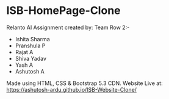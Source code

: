 # ISB-HomePage-Clone
Relanto AI Assignment created by:
Team Row 2:-
* Ishita Sharma
* Pranshula P
* Rajat A
* Shiva Yadav
* Yash A
* Ashutosh A

Made using HTML, CSS & Bootstrap 5.3 CDN.
Website Live at:  https://ashutosh-ardu.github.io/ISB-Website-Clone/
